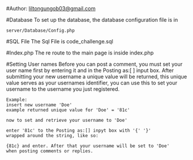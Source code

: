 #Author:
    liltongungob03@gmail.com
    
#Database
To set up the database, the database configuration file is in
    
    server/Database/Config.php
    
#SQL File
    The Sql File is code_challenge.sql

#Index.php
The re route to the main page is inside index.php



#Setting User names
    Before you can post a comment, you must set your user name first
    by entering it and in the Posting as:[  ] input box. After submitting
    your new username a unique value will be returned, this unique value 
    serves as your usernames identifier, you can use this to set your username
    to the username you just registered. 
    
    Example:
    insert new username 'Doe'
    example returned unique value for 'Doe' = '81c'
    
    now to set and retrieve your username to 'Doe' 
    
    enter '81c' to the Posting as:[] inpyt box with '{' '}'
    wrapped around the string, like so:
    
    {81c} and enter. After that your username will be set to 'Doe' 
    when posting comments or replies.
    
    



   